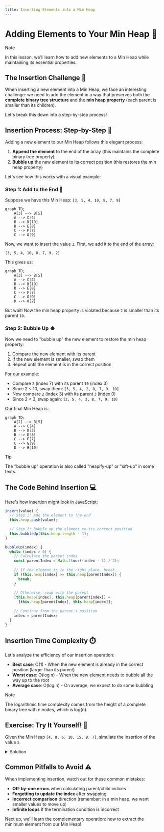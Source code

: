 ```yaml
---
title: Inserting Elements into a Min Heap
---
```


# Adding Elements to Your Min Heap 🔼

> [!NOTE]
> In this lesson, we'll learn how to add new elements to a Min Heap while maintaining its essential properties.

## The Insertion Challenge 🎯

When inserting a new element into a Min Heap, we face an interesting challenge: we need to add the element in a way that preserves both the **complete binary tree structure** and the **min heap property** (each parent is smaller than its children).

Let's break this down into a step-by-step process!

## Insertion Process: Step-by-Step 📝

Adding a new element to our Min Heap follows this elegant process:

1. **Append the element** to the end of the array (this maintains the complete binary tree property)
2. **Bubble up** the new element to its correct position (this restores the min heap property)

Let's see how this works with a visual example:

### Step 1: Add to the End 📌

Suppose we have this Min Heap: `[3, 5, 4, 10, 8, 7, 9]`

```mermaid
graph TD;
    A[3] --> B[5]
    A --> C[4]
    B --> D[10]
    B --> E[8]
    C --> F[7]
    C --> G[9]
```

Now, we want to insert the value `2`. First, we add it to the end of the array:

`[3, 5, 4, 10, 8, 7, 9, 2]`

This gives us:

```mermaid
graph TD;
    A[3] --> B[5]
    A --> C[4]
    B --> D[10]
    B --> E[8]
    C --> F[7]
    C --> G[9]
    D --> H[2]
```

But wait! Now the min heap property is violated because `2` is smaller than its parent `10`.

### Step 2: Bubble Up ⬆️

Now we need to "bubble up" the new element to restore the min heap property:

1. Compare the new element with its parent
2. If the new element is smaller, swap them
3. Repeat until the element is in the correct position

For our example:
- Compare `2` (index 7) with its parent `10` (index 3)
- Since 2 < 10, swap them: `[3, 5, 4, 2, 8, 7, 9, 10]`
- Now compare `2` (index 3) with its parent `3` (index 0)
- Since 2 < 3, swap again: `[2, 5, 4, 3, 8, 7, 9, 10]`

Our final Min Heap is:

```mermaid
graph TD;
    A[2] --> B[5]
    A --> C[4]
    B --> D[3]
    B --> E[8]
    C --> F[7]
    C --> G[9]
    D --> H[10]
```

> [!TIP]
> The "bubble up" operation is also called "heapify-up" or "sift-up" in some texts.

## The Code Behind Insertion 💻

Here's how insertion might look in JavaScript:

```javascript
insert(value) {
  // Step 1: Add the element to the end
  this.heap.push(value);
  
  // Step 2: Bubble up the element to its correct position
  this.bubbleUp(this.heap.length - 1);
}

bubbleUp(index) {
  while (index > 0) {
    // Calculate the parent index
    const parentIndex = Math.floor((index - 1) / 2);
    
    // If the element is in the right place, break
    if (this.heap[index] >= this.heap[parentIndex]) {
      break;
    }
    
    // Otherwise, swap with the parent
    [this.heap[index], this.heap[parentIndex]] = 
      [this.heap[parentIndex], this.heap[index]];
    
    // Continue from the parent's position
    index = parentIndex;
  }
}
```

## Insertion Time Complexity ⏱️

Let's analyze the efficiency of our insertion operation:

- **Best case**: O(1) - When the new element is already in the correct position (larger than its parent)
- **Worst case**: O(log n) - When the new element needs to bubble all the way up to the root
- **Average case**: O(log n) - On average, we expect to do some bubbling

> [!NOTE]
> The logarithmic time complexity comes from the height of a complete binary tree with n nodes, which is log(n).

## Exercise: Try It Yourself! 🧠

Given the Min Heap `[4, 8, 6, 10, 15, 9, 7]`, simulate the insertion of the value `5`.

<details>
<summary>Solution</summary>

Initial heap: `[4, 8, 6, 10, 15, 9, 7]`

1. Add to the end: `[4, 8, 6, 10, 15, 9, 7, 5]`
2. Start bubbling up from index 7:
   - Parent is at index 3 with value 10
   - Since 5 < 10, swap: `[4, 8, 6, 5, 15, 9, 7, 10]`
   - New parent is at index 1 with value 8
   - Since 5 < 8, swap: `[4, 5, 6, 8, 15, 9, 7, 10]`
   - New parent is at index 0 with value 4
   - Since 5 > 4, stop bubbling

Final heap: `[4, 5, 6, 8, 15, 9, 7, 10]`
</details>

## Common Pitfalls to Avoid ⚠️

When implementing insertion, watch out for these common mistakes:

- **Off-by-one errors** when calculating parent/child indices
- **Forgetting to update the index** after swapping
- **Incorrect comparison** direction (remember: in a min heap, we want smaller values to move up)
- **Infinite loops** if the termination condition is incorrect

Next up, we'll learn the complementary operation: how to extract the minimum element from our Min Heap! 